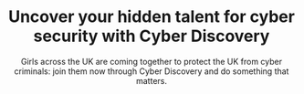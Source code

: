 ---
type: "static"
title: "Uncover your hidden talent for cyber security with Cyber Discovery"
subtitle: "Girls across the UK are coming together to protect the UK from cyber criminals: join them now through Cyber Discovery and do something that matters."
timelineOne: "Jan"
timelineTwo: "Dec"
quotes:
    - quote: "Quote 1"
      author: "Author 1"
    - quote: "Quote 2"
      author: "Author 2"
---